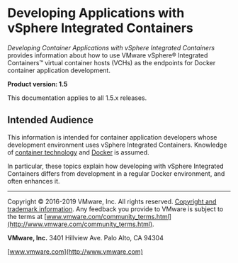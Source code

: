 # Developing Applications with vSphere Integrated Containers

*Developing Container Applications with vSphere Integrated Containers* provides information about how to use VMware vSphere&reg; Integrated Containers&trade; virtual container hosts (VCHs) as the endpoints for Docker container application development.

**Product version: 1.5**

This documentation applies to all 1.5.x releases.

## Intended Audience

This information is intended for container application developers whose development environment uses vSphere Integrated Containers. Knowledge of [container technology](https://en.wikipedia.org/wiki/Operating-system-level_virtualization) and [Docker](https://docs.docker.com/) is assumed.

In particular, these topics explain how developing with vSphere Integrated Containers differs from development in a regular Docker environment, and often enhances it.

----------

Copyright &copy; 2016-2019 VMware, Inc. All rights reserved. [Copyright and trademark information](http://pubs.vmware.com/copyright-trademark.html). Any feedback you provide to VMware is subject to the terms at [www.vmware.com/community_terms.html](http://www.vmware.com/community_terms.html).

**VMware, Inc.**
3401 Hillview Ave.
Palo Alto, CA 94304

[www.vmware.com](http://www.vmware.com)
